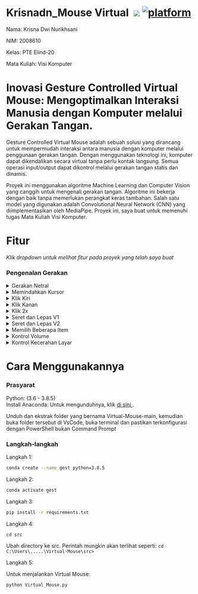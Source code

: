# Krisnadn_Mouse Virtual &nbsp;[![](https://img.shields.io/badge/python-3.8.5-blue.svg)](https://www.python.org/downloads/) [![platform](https://img.shields.io/badge/platform-windows-green.svg)](https://github.com/krisnadn11/Gesture-Controlled-Virtual-Mouse) 

Nama: Krisna Dwi Nurikhsani

NIM: 2008610

Kelas: PTE Elind-20

Mata Kuliah: Visi Komputer

# Inovasi Gesture Controlled Virtual Mouse: Mengoptimalkan Interaksi Manusia dengan Komputer melalui Gerakan Tangan. 
Gesture Controlled Virtual Mouse adalah sebuah solusi yang dirancang untuk mempermudah interaksi antara manusia dengan komputer melalui penggunaan gerakan tangan. Dengan menggunakan teknologi ini, komputer dapat dikendalikan secara virtual tanpa perlu kontak langsung. Semua operasi input/output dapat dikontrol melalui gerakan tangan statis dan dinamis.

Proyek ini menggunakan algoritme Machine Learning dan Computer Vision yang canggih untuk mengenali gerakan tangan. Algoritme ini bekerja dengan baik tanpa memerlukan perangkat keras tambahan. Salah satu model yang digunakan adalah Convolutional Neural Network (CNN) yang diimplementasikan oleh MediaPipe. Proyek ini, saya buat untuk memenuhi tugas Mata Kuliah Visi Komputer.

# Fitur
_Klik dropdown untuk melihat fitur pada proyek yang telah saya buat_ <br>

### Pengenalan Gerakan
<details>
<summary>Gerakan Netral</summary>
  <img src="https://github.com/krisnadn11/Gesture-Controlled-Virtual-Mouse/blob/main/Demo%20Proyek%20Visi%20Komputer/Gerakan%20Netral.gif" alt="Gerakan Netral" width="771" height="400"><br>
  <figcaption>Gerakan Netral, digunakan untuk menahan atau menghentikan eksekusi gerakan saat ini.</figcaption>
</details>
 
<details>
<summary>Memindahkan Kursor</summary>
  <img src="https://github.com/krisnadn11/Gesture-Controlled-Virtual-Mouse/blob/main/Demo%20Proyek%20Visi%20Komputer/Memindahkan%20Kursor.gif" alt="Memindahkan Kursor" width="771" height="400"><br>
  <figcaption>Kursor ditetapkan ke titik tengah telunjuk dan ujung jari tengah. Gerakan ini memindahkan kursor ke lokasi yang diinginkan. Kecepatan gerakan kursor kurang lebih sebanding dengan kecepatan tangan.</figcaption>
</details>

<details>
<summary>Klik Kiri</summary>
<img src="https://github.com/krisnadn11/Gesture-Controlled-Virtual-Mouse/blob/main/Demo%20Proyek%20Visi%20Komputer/Klik%20Kiri.gif" alt="Klik Kiri" width="771" height="400"><br>
 <figcaption>Gerakan untuk sekali klik kiri</figcaption>
</details>

<details>
<summary>Klik Kanan</summary>
<img src="https://github.com/krisnadn11/Gesture-Controlled-Virtual-Mouse/blob/main/Demo%20Proyek%20Visi%20Komputer/Klik%20Kanan.gif" alt="Klik Kanan" width="771" height="400"><br>
 <figcaption>Gerakan untuk sekali klik kanan</figcaption>
</details>

<details>
<summary>Klik 2x</summary>
<img src="https://github.com/krisnadn11/Gesture-Controlled-Virtual-Mouse/blob/main/Demo%20Proyek%20Visi%20Komputer/Klik%202x.gif" alt="Klik 2x" width="771" height="400"><br>
 <figcaption>Gerakan untuk klik kiri 2x</figcaption>
</details>

<details>
<summary>Seret dan Lepas V1</summary>
<img src="https://github.com/krisnadn11/Gesture-Controlled-Virtual-Mouse/blob/main/Demo%20Proyek%20Visi%20Komputer/Seret%20dan%20Lepas%20V1.gif" alt="Seret dan Lepas V1" width="771" height="400"><br>
 <figcaption>Gerakan fungsional untuk seret dan lepas. Dapat digunakan dalam menyeret/memindahkan file dari satu folder ke folder lainnya</figcaption>
</details>

<details>
<summary>Seret dan Lepas V2</summary>
<img src="https://github.com/krisnadn11/Gesture-Controlled-Virtual-Mouse/blob/main/Demo%20Proyek%20Visi%20Komputer/Seret%20dan%20Lepas%20V2.gif" alt="Seret dan Lepas V2" width="771" height="400"><br>
 <figcaption>Tidak jauh beda seperti gerakan sebelumnya, namun gerakan ini lebih mudah saat dipraktikan.</figcaption>
</details>

<details>
<summary>Memilih Beberapa Item</summary>
<img src="https://github.com/krisnadn11/Gesture-Controlled-Virtual-Mouse/blob/main/Demo%20Proyek%20Visi%20Komputer/Memilih%20Beberapa%20File.gif" alt="Memilih Beberapa File" width="771" height="400"><br>
 <figcaption>Gerakan untuk memilih beberapa file</figcaption>
</details>

<details>
<summary>Kontrol Volume</summary>
<img src="https://github.com/krisnadn11/Gesture-Controlled-Virtual-Mouse/blob/main/Demo%20Proyek%20Visi%20Komputer/Kontrol%20Volume.gif" alt="Kontrol Volume" width="771" height="400"><br>
 <figcaption>Gerakan Dinamis untuk kontrol Volume. Laju kenaikan/penurunan volume sebanding dengan jarak yang dipindahkan oleh gerakan mencubit dari titik awal. </figcaption>
</details>

<details>
<summary>Kontrol Kecerahan Layar</summary>
<img src="https://github.com/krisnadn11/Gesture-Controlled-Virtual-Mouse/blob/main/Demo%20Proyek%20Visi%20Komputer/Kontrol%20Kecerahan%20Layar.gif" alt="Kontrol Kecerahan Layar" width="771" height="400"><br>
 <figcaption>Gerakan Dinamis untuk kontrol Kecerahan. Laju peningkatan/penurunan kecerahan sebanding dengan jarak yang dipindahkan oleh gerakan mencubit dari titik awal. </figcaption>
</details>

# Cara Menggunakannya
### Prasyarat

Python: (3.6 - 3.8.5)<br>
Install Anaconda: Untuk mengunduhnya, klik [ di sini ](https://www.anaconda.com/products/individual).

Unduh dan ekstrak folder yang bernama Virtual-Mouse-main, kemudian buka folder tersebut di VsCode, buka terminal dan pastikan terkonfigurasi dengan PowerShell bukan Command Prompt

### Langkah-langkah

  Langkah 1:
  ```bash
  conda create --name gest python=3.8.5
  ```
  
  Langkah 2:
  ```bash
  conda activate gest
  ```
  
  Langkah 3:  
  ```bash
  pip install -r requirements.txt
  ```
  
  Langkah 4:
  ```
  cd src
  ```
  Ubah directory ke src. Perintah mungkin akan terlihat seperti: `cd C:\Users\.....\Virtual-Mouse\src>`
  
  
  Langkah 5:
  
  Untuk menjalankan Virtual Mouse:
  ```bash 
  python Virtual_Mouse.py
  ```
